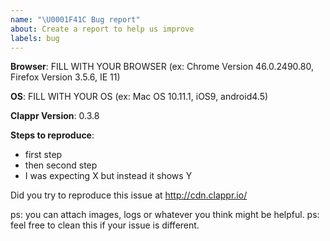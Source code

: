 ```yaml
---
name: "\U0001F41C Bug report"
about: Create a report to help us improve
labels: bug
---
```


**Browser**: FILL WITH YOUR BROWSER (ex: Chrome Version 46.0.2490.80, Firefox Version 3.5.6, IE 11)

**OS**: FILL WITH YOUR OS (ex: Mac OS 10.11.1, iOS9, android4.5)

**Clappr Version**: 0.3.8

**Steps to reproduce**:

* first step
* then second step
* I was expecting X but instead it shows Y

Did you try to reproduce this issue at http://cdn.clappr.io/

ps: you can attach images, logs or whatever you think might be helpful.
ps: feel free to clean this if your issue is different.
